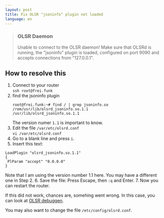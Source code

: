 ```yaml
---
layout: post
title: Fix OLSR "jsoninfo" plugin not loaded
language: en
---
```


> ### OLSR Daemon
> Unable to connect to the OLSR daemon!
> Make sure that OLSRd is running, the "jsoninfo" plugin is loaded, configured on port 9090 and accepts connections from "127.0.0.1".

How to resolve this
-------------------

1. Connect to your router  
   `ssh root@frei.funk`
2. find the jsoninfo plugin  
   ```
   root@frei.funk:~# find / | grep jsoninfo.so
   /rom/usr/lib/olsrd_jsoninfo.so.1.1
   /usr/lib/olsrd_jsoninfo.so.1.1
   ```
   The version numer `1.1` is important to know.
3. Edit the file `/var/etc/olsrd.conf`  
   `vi /var/etc/olsrd.conf`
4. Go to a blank line and press `i`.
5. Insert this text:
  ```
  LoadPlugin "olsrd_jsoninfo.so.1.1"
  {
   PlParam "accept" "0.0.0.0"
  }
  ```

  Note that I am using the version number 1.1 here.
  You may have a different one in Step 2.
6. Save the file: Press Escape, then `:q` and Enter.
7. Now you can restart the router.

If this did not work, chances are, somehing went wrong.
In this case, you can look at [OLSR debuggen][olsr].

You may also want to change the file `/etc/config/olsrd.conf`.


[olsr]: ../../2017-03-06/olsr

